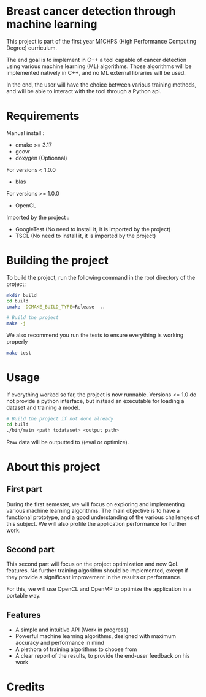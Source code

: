 # Breast cancer detection through machine learning

This project is part of the first year M1CHPS (High Performance Computing Degree) curriculum.

The end goal is to implement in C++ a tool capable of cancer detection using various machine learning (ML) algorithms.
Those algorithms will be implemented natively in C++, and no ML external libraries will be used.

In the end, the user will have the choice between various training methods, and will be able to interact with the tool
through a Python api.

# Requirements

Manual install :

* cmake >= 3.17
* gcovr
* doxygen (Optionnal)

For versions < 1.0.0

* blas

For versions >= 1.0.0

* OpenCL

Imported by the project :

* GoogleTest (No need to install it, it is imported by the project)
* TSCL (No need to install it, it is imported by the project)

# Building the project

To build the project, run the following command in the root directory of the project:

```sh
mkdir build
cd build
cmake -DCMAKE_BUILD_TYPE=Release  ..

# Build the project
make -j 
```

We also recommend you run the tests to ensure everything is working properly

```sh
make test
```

# Usage

If everything worked so far, the project is now runnable. Versions <= 1.0 do not provide a python interface, but instead
an executable for loading a dataset and training a model.

```sh
# Build the project if not done already
cd build
./bin/main <path todataset> <output path>
```

Raw data will be outputted to <output path>/(eval or optimize).

# About this project

## First part

During the first semester, we will focus on exploring and implementing various machine learning algorithms. The main
objective is to have a functional prototype, and a good understanding of the various challenges of this subject. We will
also profile the application performance for further work.

## Second part

This second part will focus on the project optimization and new QoL features. No further training algorithm should be
implemented, except if they provide a significant improvement in the results or performance.

For this, we will use OpenCL and OpenMP to optimize the application in a portable way.

## Features

* A simple and intuitive API (Work in progress)
* Powerful machine learning algorithms, designed with maximum accuracy and performance in mind
* A plethora of training algorithms to choose from
* A clear report of the results, to provide the end-user feedback on his work

# Credits